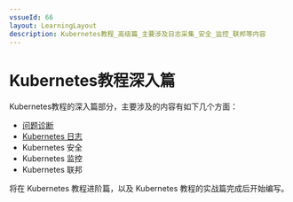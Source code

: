 ```yaml
---
vssueId: 66
layout: LearningLayout
description: Kubernetes教程_高级篇_主要涉及日志采集_安全_监控_联邦等内容
---
```


# Kubernetes教程深入篇

Kubernetes教程的深入篇部分，主要涉及的内容有如下几个方面：

* [问题诊断](./ts/application.html)
* [Kubernetes 日志](./logs/)
* Kubernetes 安全
* Kubernetes 监控
* Kubernetes 联邦

将在 Kubernetes 教程进阶篇，以及 Kubernetes 教程的实战篇完成后开始编写。
